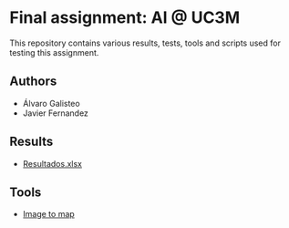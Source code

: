 # Final assignment: AI @ UC3M

This repository contains various results, tests, tools and scripts used for testing this assignment.

## Authors
- Álvaro Galisteo
- Javier Fernandez

## Results
- [Resultados.xlsx](results/Resultados.xlsx)

## Tools
- [Image to map](image_to_map/)
